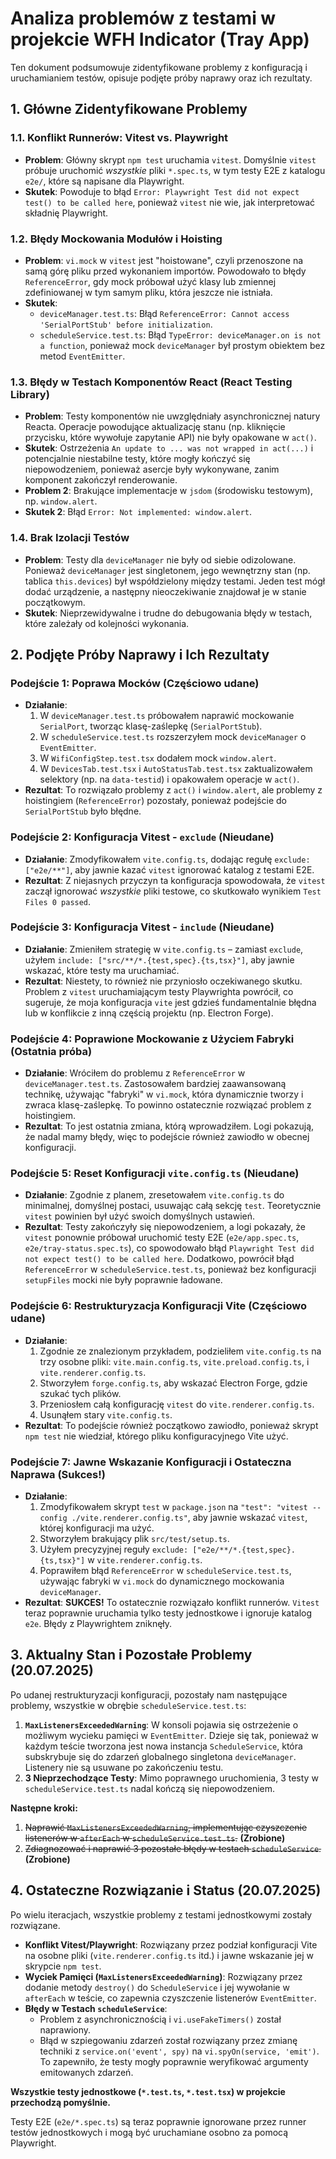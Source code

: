 # Analiza problemów z testami w projekcie WFH Indicator (Tray App)

Ten dokument podsumowuje zidentyfikowane problemy z konfiguracją i uruchamianiem testów, opisuje podjęte próby naprawy oraz ich rezultaty.

## 1. Główne Zidentyfikowane Problemy

### 1.1. Konflikt Runnerów: Vitest vs. Playwright

-   **Problem**: Główny skrypt `npm test` uruchamia `vitest`. Domyślnie `vitest` próbuje uruchomić *wszystkie* pliki `*.spec.ts`, w tym testy E2E z katalogu `e2e/`, które są napisane dla Playwright.
-   **Skutek**: Powoduje to błąd `Error: Playwright Test did not expect test() to be called here`, ponieważ `vitest` nie wie, jak interpretować składnię Playwright.

### 1.2. Błędy Mockowania Modułów i Hoisting

-   **Problem**: `vi.mock` w `vitest` jest "hoistowane", czyli przenoszone na samą górę pliku przed wykonaniem importów. Powodowało to błędy `ReferenceError`, gdy mock próbował użyć klasy lub zmiennej zdefiniowanej w tym samym pliku, która jeszcze nie istniała.
-   **Skutek**:
    -   `deviceManager.test.ts`: Błąd `ReferenceError: Cannot access 'SerialPortStub' before initialization`.
    -   `scheduleService.test.ts`: Błąd `TypeError: deviceManager.on is not a function`, ponieważ mock `deviceManager` był prostym obiektem bez metod `EventEmitter`.

### 1.3. Błędy w Testach Komponentów React (React Testing Library)

-   **Problem**: Testy komponentów nie uwzględniały asynchronicznej natury Reacta. Operacje powodujące aktualizację stanu (np. kliknięcie przycisku, które wywołuje zapytanie API) nie były opakowane w `act()`.
-   **Skutek**: Ostrzeżenia `An update to ... was not wrapped in act(...)` i potencjalnie niestabilne testy, które mogły kończyć się niepowodzeniem, ponieważ asercje były wykonywane, zanim komponent zakończył renderowanie.
-   **Problem 2**: Brakujące implementacje w `jsdom` (środowisku testowym), np. `window.alert`.
-   **Skutek 2**: Błąd `Error: Not implemented: window.alert`.

### 1.4. Brak Izolacji Testów

-   **Problem**: Testy dla `deviceManager` nie były od siebie odizolowane. Ponieważ `deviceManager` jest singletonem, jego wewnętrzny stan (np. tablica `this.devices`) był współdzielony między testami. Jeden test mógł dodać urządzenie, a następny nieoczekiwanie znajdował je w stanie początkowym.
-   **Skutek**: Nieprzewidywalne i trudne do debugowania błędy w testach, które zależały od kolejności wykonania.

## 2. Podjęte Próby Naprawy i Ich Rezultaty

### Podejście 1: Poprawa Mocków (Częściowo udane)

-   **Działanie**:
    1.  W `deviceManager.test.ts` próbowałem naprawić mockowanie `SerialPort`, tworząc klasę-zaślepkę (`SerialPortStub`).
    2.  W `scheduleService.test.ts` rozszerzyłem mock `deviceManager` o `EventEmitter`.
    3.  W `WifiConfigStep.test.tsx` dodałem mock `window.alert`.
    4.  W `DevicesTab.test.tsx` i `AutoStatusTab.test.tsx` zaktualizowałem selektory (np. na `data-testid`) i opakowałem operacje w `act()`.
-   **Rezultat**: To rozwiązało problemy z `act()` i `window.alert`, ale problemy z hoistingiem (`ReferenceError`) pozostały, ponieważ podejście do `SerialPortStub` było błędne.

### Podejście 2: Konfiguracja Vitest - `exclude` (Nieudane)

-   **Działanie**: Zmodyfikowałem `vite.config.ts`, dodając regułę `exclude: ["e2e/**"]`, aby jawnie kazać `vitest` ignorować katalog z testami E2E.
-   **Rezultat**: Z niejasnych przyczyn ta konfiguracja spowodowała, że `vitest` zaczął ignorować *wszystkie* pliki testowe, co skutkowało wynikiem `Test Files 0 passed`.

### Podejście 3: Konfiguracja Vitest - `include` (Nieudane)

-   **Działanie**: Zmieniłem strategię w `vite.config.ts` – zamiast `exclude`, użyłem `include: ["src/**/*.{test,spec}.{ts,tsx}"]`, aby jawnie wskazać, które testy ma uruchamiać.
-   **Rezultat**: Niestety, to również nie przyniosło oczekiwanego skutku. Problem z `vitest` uruchamiającym testy Playwrighta powrócił, co sugeruje, że moja konfiguracja `vite` jest gdzieś fundamentalnie błędna lub w konflikcie z inną częścią projektu (np. Electron Forge).

### Podejście 4: Poprawione Mockowanie z Użyciem Fabryki (Ostatnia próba)

-   **Działanie**: Wróciłem do problemu z `ReferenceError` w `deviceManager.test.ts`. Zastosowałem bardziej zaawansowaną technikę, używając "fabryki" w `vi.mock`, która dynamicznie tworzy i zwraca klasę-zaślepkę. To powinno ostatecznie rozwiązać problem z hoistingiem.
-   **Rezultat**: To jest ostatnia zmiana, którą wprowadziłem. Logi pokazują, że nadal mamy błędy, więc to podejście również zawiodło w obecnej konfiguracji.

### Podejście 5: Reset Konfiguracji `vite.config.ts` (Nieudane)

-   **Działanie**: Zgodnie z planem, zresetowałem `vite.config.ts` do minimalnej, domyślnej postaci, usuwając całą sekcję `test`. Teoretycznie `vitest` powinien był użyć swoich domyślnych ustawień.
-   **Rezultat**: Testy zakończyły się niepowodzeniem, a logi pokazały, że `vitest` ponownie próbował uruchomić testy E2E (`e2e/app.spec.ts`, `e2e/tray-status.spec.ts`), co spowodowało błąd `Playwright Test did not expect test() to be called here`. Dodatkowo, powrócił błąd `ReferenceError` w `scheduleService.test.ts`, ponieważ bez konfiguracji `setupFiles` mocki nie były poprawnie ładowane.

### Podejście 6: Restrukturyzacja Konfiguracji Vite (Częściowo udane)

-   **Działanie**:
    1.  Zgodnie ze znalezionym przykładem, podzieliłem `vite.config.ts` na trzy osobne pliki: `vite.main.config.ts`, `vite.preload.config.ts`, i `vite.renderer.config.ts`.
    2.  Stworzyłem `forge.config.ts`, aby wskazać Electron Forge, gdzie szukać tych plików.
    3.  Przeniosłem całą konfigurację `vitest` do `vite.renderer.config.ts`.
    4.  Usunąłem stary `vite.config.ts`.
-   **Rezultat**: To podejście również początkowo zawiodło, ponieważ skrypt `npm test` nie wiedział, którego pliku konfiguracyjnego Vite użyć.

### Podejście 7: Jawne Wskazanie Konfiguracji i Ostateczna Naprawa (Sukces!)

-   **Działanie**:
    1.  Zmodyfikowałem skrypt `test` w `package.json` na `"test": "vitest --config ./vite.renderer.config.ts"`, aby jawnie wskazać `vitest`, której konfiguracji ma użyć.
    2.  Stworzyłem brakujący plik `src/test/setup.ts`.
    3.  Użyłem precyzyjnej reguły `exclude: ["e2e/**/*.{test,spec}.{ts,tsx}"]` w `vite.renderer.config.ts`.
    4.  Poprawiłem błąd `ReferenceError` w `scheduleService.test.ts`, używając fabryki w `vi.mock` do dynamicznego mockowania `deviceManager`.
-   **Rezultat**: **SUKCES!** To ostatecznie rozwiązało konflikt runnerów. `Vitest` teraz poprawnie uruchamia tylko testy jednostkowe i ignoruje katalog `e2e`. Błędy z Playwrightem zniknęły.

## 3. Aktualny Stan i Pozostałe Problemy (20.07.2025)

Po udanej restrukturyzacji konfiguracji, pozostały nam następujące problemy, wszystkie w obrębie `scheduleService.test.ts`:

1.  **`MaxListenersExceededWarning`**: W konsoli pojawia się ostrzeżenie o możliwym wycieku pamięci w `EventEmitter`. Dzieje się tak, ponieważ w każdym teście tworzona jest nowa instancja `ScheduleService`, która subskrybuje się do zdarzeń globalnego singletona `deviceManager`. Listenery nie są usuwane po zakończeniu testu.
2.  **3 Nieprzechodzące Testy**: Mimo poprawnego uruchomienia, 3 testy w `scheduleService.test.ts` nadal kończą się niepowodzeniem.

**Następne kroki:**

1.  ~~Naprawić `MaxListenersExceededWarning`, implementując czyszczenie listenerów w `afterEach` w `scheduleService.test.ts`.~~ **(Zrobione)**
2.  ~~Zdiagnozować i naprawić 3 pozostałe błędy w testach `scheduleService`.~~ **(Zrobione)**

## 4. Ostateczne Rozwiązanie i Status (20.07.2025)

Po wielu iteracjach, wszystkie problemy z testami jednostkowymi zostały rozwiązane.

-   **Konflikt Vitest/Playwright**: Rozwiązany przez podział konfiguracji Vite na osobne pliki (`vite.renderer.config.ts` itd.) i jawne wskazanie jej w skrypcie `npm test`.
-   **Wyciek Pamięci (`MaxListenersExceededWarning`)**: Rozwiązany przez dodanie metody `destroy()` do `ScheduleService` i jej wywołanie w `afterEach` w teście, co zapewnia czyszczenie listenerów `EventEmitter`.
-   **Błędy w Testach `scheduleService`**:
    -   Problem z asynchronicznością i `vi.useFakeTimers()` został naprawiony.
    -   Błąd w szpiegowaniu zdarzeń został rozwiązany przez zmianę techniki z `service.on('event', spy)` na `vi.spyOn(service, 'emit')`. To zapewniło, że testy mogły poprawnie weryfikować argumenty emitowanych zdarzeń.

**Wszystkie testy jednostkowe (`*.test.ts`, `*.test.tsx`) w projekcie przechodzą pomyślnie.**

Testy E2E (`e2e/*.spec.ts`) są teraz poprawnie ignorowane przez runner testów jednostkowych i mogą być uruchamiane osobno za pomocą Playwright.

